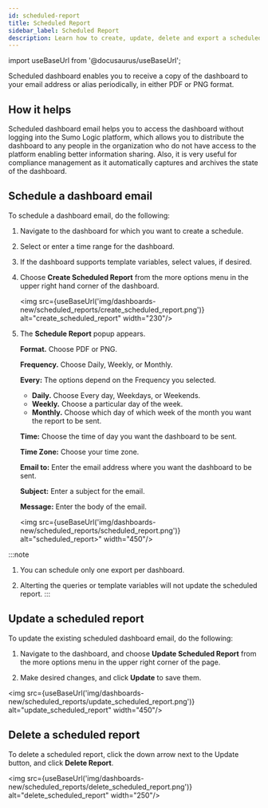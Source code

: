 ```yaml
---
id: scheduled-report
title: Scheduled Report
sidebar_label: Scheduled Report
description: Learn how to create, update, delete and export a scheduled dashboard report.
---
```

import useBaseUrl from '@docusaurus/useBaseUrl';

Scheduled dashboard enables you to receive a copy of the dashboard to your email address or alias periodically, in either PDF or PNG format. 

## How it helps

Scheduled dashboard email helps you to access the dashboard without logging into the Sumo Logic platform, which allows you to distribute the dashboard to any people in the organization who do not have access to the platform enabling better information sharing. Also, it is very useful for compliance management as it automatically captures and archives the state of the dashboard.

## Schedule a dashboard email

To schedule a dashboard email, do the following:

1. Navigate to the dashboard for which you want to create a schedule.
1. Select or enter a time range for the dashboard.
1. If the dashboard supports template variables, select values, if desired.
1. Choose **Create Scheduled Report** from the more options menu in the upper right hand corner of the dashboard.

    <img src={useBaseUrl('img/dashboards-new/scheduled_reports/create_scheduled_report.png')} alt="create_scheduled_report" width="230"/>

1. The **Schedule Report** popup appears.

    **Format.** Choose PDF or PNG.

    **Frequency.** Choose Daily, Weekly, or Monthly.

    **Every:** The options depend on the Frequency you selected.
    *  **Daily.** Choose Every day, Weekdays, or Weekends.
    * **Weekly.** Choose a particular day of the week.
    * **Monthly.** Choose which day of which week of the month you want the report to be sent.

    **Time:** Choose the time of day you want the dashboard to be sent.

    **Time Zone:** Choose your time zone.

    **Email to:** Enter the email address where you want the dashboard to be sent.

    **Subject:** Enter a subject for the email.

    **Message:** Enter the body of the email.

    <img src={useBaseUrl('img/dashboards-new/scheduled_reports/scheduled_report.png')} alt="scheduled_report>" width="450"/>

:::note
1. You can schedule only one export per dashboard.

1. Alterting the queries or template variables will not update the scheduled report.
:::

## Update a scheduled report

To update the existing scheduled dashboard email, do the following:

1. Navigate to the dashboard, and choose **Update Scheduled Report** from the more options menu in the upper right corner of the page. 

1. Make desired changes, and click **Update** to save them. 

<img src={useBaseUrl('img/dashboards-new/scheduled_reports/update_scheduled_report.png')} alt="update_scheduled_report" width="450"/>

## Delete a scheduled report

To delete a scheduled report, click the down arrow next to the Update button, and click **Delete Report**. 

<img src={useBaseUrl('img/dashboards-new/scheduled_reports/delete_scheduled_report.png')} alt="delete_scheduled_report" width="250"/>




